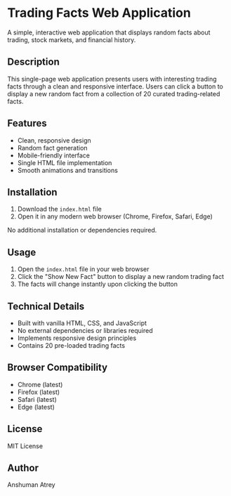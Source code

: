 # Trading Facts Web Application

A simple, interactive web application that displays random facts about trading, stock markets, and financial history.

## Description

This single-page web application presents users with interesting trading facts through a clean and responsive interface. Users can click a button to display a new random fact from a collection of 20 curated trading-related facts.

## Features

- Clean, responsive design
- Random fact generation
- Mobile-friendly interface
- Single HTML file implementation
- Smooth animations and transitions

## Installation

1. Download the `index.html` file
2. Open it in any modern web browser (Chrome, Firefox, Safari, Edge)

No additional installation or dependencies required.

## Usage

1. Open the `index.html` file in your web browser
2. Click the "Show New Fact" button to display a new random trading fact
3. The facts will change instantly upon clicking the button

## Technical Details

- Built with vanilla HTML, CSS, and JavaScript
- No external dependencies or libraries required
- Implements responsive design principles
- Contains 20 pre-loaded trading facts

## Browser Compatibility

- Chrome (latest)
- Firefox (latest)
- Safari (latest)
- Edge (latest)

## License

MIT License

## Author

Anshuman Atrey
